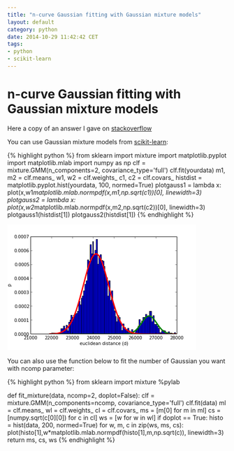 ```yaml
---
title: "n-curve Gaussian fitting with Gaussian mixture models"
layout: default
category: python
date: 2014-10-29 11:42:42 CET
tags:
- python
- scikit-learn
---
```


# n-curve Gaussian fitting with Gaussian mixture models

Here a copy of an answer I gave on [stackoverflow](http://stackoverflow.com/questions/10143905/python-two-curve-gaussian-fitting-with-non-linear-least-squares/19182915#19182915)

You can use Gaussian mixture models from [scikit-learn](http://scikit-learn.org/stable/modules/mixture.html):

{% highlight python %}
from sklearn import mixture
import matplotlib.pyplot
import matplotlib.mlab
import numpy as np
clf = mixture.GMM(n_components=2, covariance_type='full')
clf.fit(yourdata)
m1, m2 = clf.means_
w1, w2 = clf.weights_
c1, c2 = clf.covars_
histdist = matplotlib.pyplot.hist(yourdata, 100, normed=True)
plotgauss1 = lambda x: plot(x,w1*matplotlib.mlab.normpdf(x,m1,np.sqrt(c1))[0], linewidth=3)
plotgauss2 = lambda x: plot(x,w2*matplotlib.mlab.normpdf(x,m2,np.sqrt(c2))[0], linewidth=3)
plotgauss1(histdist[1])
plotgauss2(histdist[1])
{% endhighlight %}

![Gaussian mixture model](/assets/SPZFP.png)

You can also use the function below to fit the number of Gaussian you want with ncomp parameter:

{% highlight python %}
from sklearn import mixture
%pylab

def fit_mixture(data, ncomp=2, doplot=False):
    clf = mixture.GMM(n_components=ncomp, covariance_type='full')
    clf.fit(data)
    ml = clf.means_
    wl = clf.weights_
    cl = clf.covars_
    ms = [m[0] for m in ml]
    cs = [numpy.sqrt(c[0][0]) for c in cl]
    ws = [w for w in wl]
    if doplot == True:
        histo = hist(data, 200, normed=True)
        for w, m, c in zip(ws, ms, cs):
            plot(histo[1],w*matplotlib.mlab.normpdf(histo[1],m,np.sqrt(c)), linewidth=3)
    return ms, cs, ws
{% endhighlight %}
